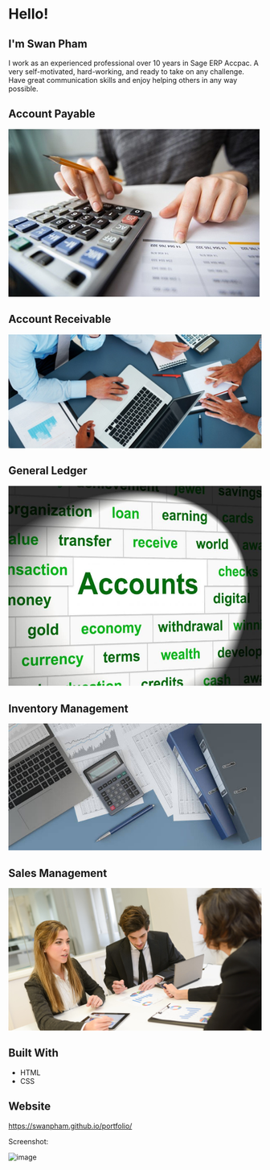 # Hello!
## I'm Swan Pham
I work as an experienced professional over 10 years in Sage ERP Accpac. A very self-motivated, hard-working, and ready to take on any challenge. Have great communication skills and enjoy helping others in any way possible.

## Account Payable
![Alt text](/assets/images/closeup-accountant-hands-counting-calculator_1262-3170.jpg?raw=true "Optional Title")

## Account Receivable
![Alt text](/assets/images/accounting-app-for-iPhone-1074x483.jpg?raw=true "Optional Title")

## General Ledger
![Alt text](/assets/images/accounting-accounts-represents-balancing-the-books-and-accountan.jpg?raw=true "Optional Title")

## Inventory Management
![Alt text](/assets/images/istockphoto-1148634836-612x612.jpg?raw=true "Optional Title")

## Sales Management
![Alt text](/assets/images/Free-Accounting-Advice-Meeting.jpg?raw=true "Optional Title")

## Built With
* HTML
* CSS

## Website
https://swanpham.github.io/portfolio/

Screenshot:

![image](https://user-images.githubusercontent.com/78882909/120958690-3c57be00-c726-11eb-8482-24b28ab98847.png)






